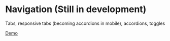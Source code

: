 # Navigation (Still in development)
Tabs, responsive tabs (becoming accordions in mobile), accordions, toggles

[Demo](https://jsfiddle.net/davidcasey/w0oen6ms/)
